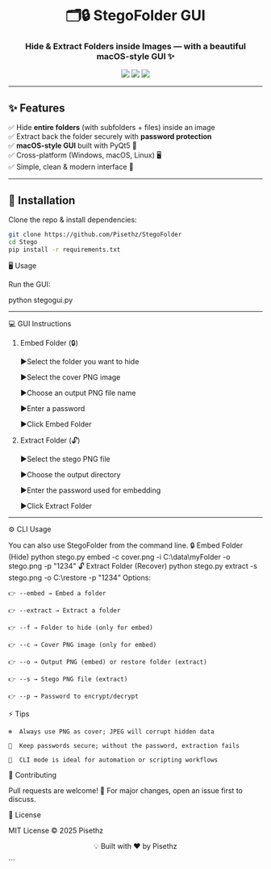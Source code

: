 <div align="center">

# 🗂️🔒 StegoFolder GUI
### Hide & Extract Folders inside Images — with a beautiful macOS-style GUI ✨

<img src="https://img.shields.io/badge/Python-3.10+-blue?style=for-the-badge&logo=python" />
<img src="https://img.shields.io/badge/PyQt5-GUI-orange?style=for-the-badge&logo=qt" />
<img src="https://img.shields.io/github/license/openai/openai-cookbook?style=for-the-badge" />

</div>

---

## ✨ Features

✅ Hide **entire folders** (with subfolders + files) inside an image  
✅ Extract back the folder securely with **password protection**  
✅ **macOS-style GUI** built with PyQt5 🎨  
✅ Cross-platform (Windows, macOS, Linux) 🖥️  
✅ Simple, clean & modern interface 💎  

---

## 🚀 Installation

Clone the repo & install dependencies:

```bash
git clone https://github.com/Pisethz/StegoFolder
cd Stego
pip install -r requirements.txt

```

🖥️ Usage

Run the GUI:

python stegogui.py

---
💻 GUI Instructions

1. Embed Folder (🔒)

    ▶️Select the folder you want to hide

    ▶️Select the cover PNG image

    ▶️Choose an output PNG file name

    ▶️Enter a password

    ▶️Click Embed Folder

2. Extract Folder (🔓)

    ▶️Select the stego PNG file

    ▶️Choose the output directory

    ▶️Enter the password used for embedding

    ▶️Click Extract Folder
---
⚙️ CLI Usage

You can also use StegoFolder from the command line.
🔒  Embed Folder (Hide)
python stego.py embed -c cover.png -i C:\data\myFolder -o stego.png -p "1234"
🔓  Extract Folder (Recover)
python stego.py extract -s stego.png -o C:\restore -p "1234"
Options:

    👉 --embed → Embed a folder

    👉 --extract → Extract a folder

    👉 --f → Folder to hide (only for embed)

    👉 --c → Cover PNG image (only for embed)

    👉 --o → Output PNG (embed) or restore folder (extract)

    👉 --s → Stego PNG file (extract)

    👉 --p → Password to encrypt/decrypt

⚡ Tips

    ❄️  Always use PNG as cover; JPEG will corrupt hidden data

    🔑  Keep passwords secure; without the password, extraction fails

    🤖  CLI mode is ideal for automation or scripting workflows

🤝 Contributing

Pull requests are welcome! 🎉
For major changes, open an issue first to discuss.

📜 License

MIT License © 2025 Pisethz

<div align="center">

💡 Built with ❤️ by Pisethz

</div> ```
